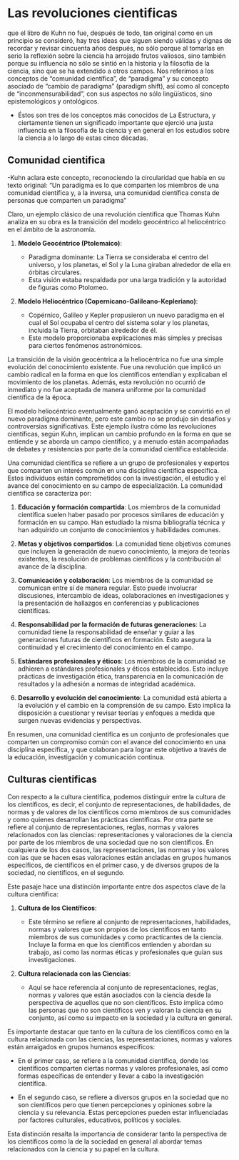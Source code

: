 # Las revoluciones cientificas

que el libro de Kuhn no
fue, después de todo, tan original como en un principio se consideró, hay tres ideas
que siguen siendo válidas y dignas de recordar y revisar cincuenta años después, no
sólo porque al tomarlas en serio la reflexión sobre la ciencia ha arrojado frutos
valiosos, sino también porque su influencia no sólo se sintió en la historia y la filosofía
de la ciencia, sino que se ha extendido a otros campos. Nos referimos a los conceptos
de “comunidad científica”, de “paradigma” y su concepto asociado de “cambio de
paradigma” (paradigm shift), así como al concepto de “inconmensurabilidad”, con sus
aspectos no sólo lingüísticos, sino epistemológicos y ontológicos.

- Éstos son tres de los conceptos más conocidos de La Estructura, y ciertamente
  tienen un significado importante que ejerció una justa influencia en la filosofía de la
  ciencia y en general en los estudios sobre la ciencia a lo largo de estas cinco décadas.

## Comunidad cientifica

-Kuhn aclara este concepto, reconociendo la circularidad que
había en su texto original: “Un paradigma es lo que comparten los miembros de una
comunidad científica y, a la inversa, una comunidad científica consta de personas que
comparten un paradigma”

Claro, un ejemplo clásico de una revolución científica que Thomas Kuhn analiza en su obra es la transición del modelo geocéntrico al heliocéntrico en el ámbito de la astronomía.

1. **Modelo Geocéntrico (Ptolemaico)**:

   - Paradigma dominante: La Tierra se consideraba el centro del universo, y los planetas, el Sol y la Luna giraban alrededor de ella en órbitas circulares.
   - Esta visión estaba respaldada por una larga tradición y la autoridad de figuras como Ptolomeo.

2. **Modelo Heliocéntrico (Copernicano-Galileano-Kepleriano)**:
   - Copérnico, Galileo y Kepler propusieron un nuevo paradigma en el cual el Sol ocupaba el centro del sistema solar y los planetas, incluida la Tierra, orbitaban alrededor de él.
   - Este modelo proporcionaba explicaciones más simples y precisas para ciertos fenómenos astronómicos.

La transición de la visión geocéntrica a la heliocéntrica no fue una simple evolución del conocimiento existente. Fue una revolución que implicó un cambio radical en la forma en que los científicos entendían y explicaban el movimiento de los planetas. Además, esta revolución no ocurrió de inmediato y no fue aceptada de manera uniforme por la comunidad científica de la época.

El modelo heliocéntrico eventualmente ganó aceptación y se convirtió en el nuevo paradigma dominante, pero este cambio no se produjo sin desafíos y controversias significativas. Este ejemplo ilustra cómo las revoluciones científicas, según Kuhn, implican un cambio profundo en la forma en que se entiende y se aborda un campo científico, y a menudo están acompañadas de debates y resistencias por parte de la comunidad científica establecida.

Una comunidad científica se refiere a un grupo de profesionales y expertos que comparten un interés común en una disciplina científica específica. Estos individuos están comprometidos con la investigación, el estudio y el avance del conocimiento en su campo de especialización. La comunidad científica se caracteriza por:

1. **Educación y formación compartida**: Los miembros de la comunidad científica suelen haber pasado por procesos similares de educación y formación en su campo. Han estudiado la misma bibliografía técnica y han adquirido un conjunto de conocimientos y habilidades comunes.

2. **Metas y objetivos compartidos**: La comunidad tiene objetivos comunes que incluyen la generación de nuevo conocimiento, la mejora de teorías existentes, la resolución de problemas científicos y la contribución al avance de la disciplina.

3. **Comunicación y colaboración**: Los miembros de la comunidad se comunican entre sí de manera regular. Esto puede involucrar discusiones, intercambio de ideas, colaboraciones en investigaciones y la presentación de hallazgos en conferencias y publicaciones científicas.

4. **Responsabilidad por la formación de futuras generaciones**: La comunidad tiene la responsabilidad de enseñar y guiar a las generaciones futuras de científicos en formación. Esto asegura la continuidad y el crecimiento del conocimiento en el campo.

5. **Estándares profesionales y éticos**: Los miembros de la comunidad se adhieren a estándares profesionales y éticos establecidos. Esto incluye prácticas de investigación ética, transparencia en la comunicación de resultados y la adhesión a normas de integridad académica.

6. **Desarrollo y evolución del conocimiento**: La comunidad está abierta a la evolución y el cambio en la comprensión de su campo. Esto implica la disposición a cuestionar y revisar teorías y enfoques a medida que surgen nuevas evidencias y perspectivas.

En resumen, una comunidad científica es un conjunto de profesionales que comparten un compromiso común con el avance del conocimiento en una disciplina específica, y que colaboran para lograr este objetivo a través de la educación, investigación y comunicación continua.

## Culturas cientificas

Con respecto a la cultura científica, podemos distinguir entre la cultura de los
científicos, es decir, el conjunto de representaciones, de habilidades, de normas y de
valores de los científicos como miembros de sus comunidades y como quienes
desarrollan las prácticas científicas. Por otra parte se refiere al conjunto de
representaciones, reglas, normas y valores relacionados con las ciencias:
representaciones y valoraciones de la ciencia por parte de los miembros de una
sociedad que no son científicos. En cualquiera de los dos casos, las
representaciones, las normas y los valores con las que se hacen esas valoraciones
están ancladas en grupos humanos específicos, de científicos en el primer caso, y de
diversos grupos de la sociedad, no científicos, en el segundo.

Este pasaje hace una distinción importante entre dos aspectos clave de la cultura científica:

1. **Cultura de los Científicos**:

   - Este término se refiere al conjunto de representaciones, habilidades, normas y valores que son propios de los científicos en tanto miembros de sus comunidades y como practicantes de la ciencia. Incluye la forma en que los científicos entienden y abordan su trabajo, así como las normas éticas y profesionales que guían sus investigaciones.

2. **Cultura relacionada con las Ciencias**:
   - Aquí se hace referencia al conjunto de representaciones, reglas, normas y valores que están asociados con la ciencia desde la perspectiva de aquellos que no son científicos. Esto implica cómo las personas que no son científicos ven y valoran la ciencia en su conjunto, así como su impacto en la sociedad y la cultura en general.

Es importante destacar que tanto en la cultura de los científicos como en la cultura relacionada con las ciencias, las representaciones, normas y valores están arraigados en grupos humanos específicos:

- En el primer caso, se refiere a la comunidad científica, donde los científicos comparten ciertas normas y valores profesionales, así como formas específicas de entender y llevar a cabo la investigación científica.

- En el segundo caso, se refiere a diversos grupos en la sociedad que no son científicos pero que tienen percepciones y opiniones sobre la ciencia y su relevancia. Estas percepciones pueden estar influenciadas por factores culturales, educativos, políticos y sociales.

Esta distinción resalta la importancia de considerar tanto la perspectiva de los científicos como la de la sociedad en general al abordar temas relacionados con la ciencia y su papel en la cultura.

